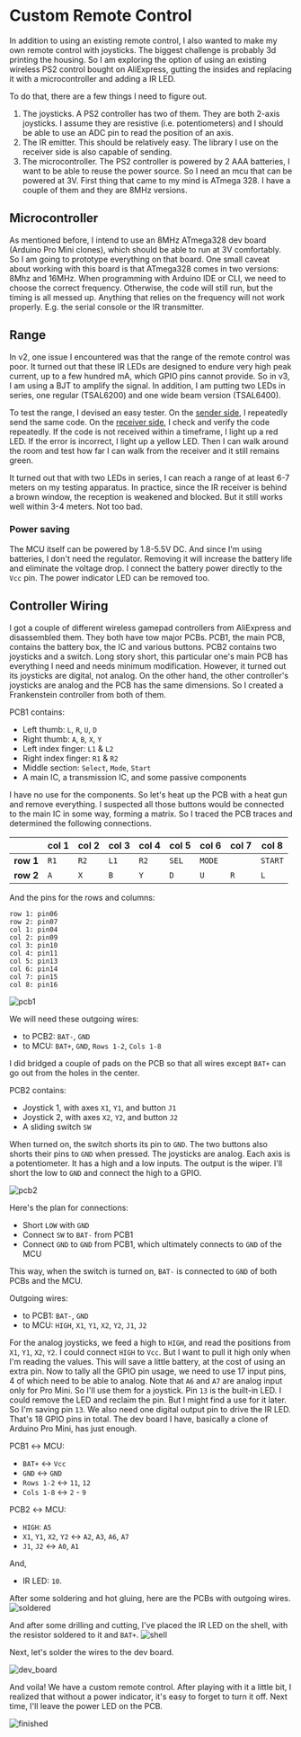 # Custom Remote Control

In addition to using an existing remote control, I also wanted to make my own remote control with joysticks. The biggest challenge is probably 3d printing the housing. So I am exploring the option of using an existing wireless PS2 control bought on AliExpress, gutting the insides and replacing it with a microcontroller and adding a IR LED.

To do that, there are a few things I need to figure out.

1. The joysticks. A PS2 controller has two of them. They are both 2-axis joysticks. I assume they are resistive (i.e. potentiometers) and I should be able to use an ADC pin to read the position of an axis.
1. The IR emitter. This should be relatively easy. The library I use on the receiver side is also capable of sending.
1. The microcontroller. The PS2 controller is powered by 2 AAA batteries, I want to be able to reuse the power source. So I need an mcu that can be powered at 3V. First thing that came to my mind is ATmega 328. I have a couple of them and they are 8MHz versions.

## Microcontroller
As mentioned before, I intend to use an 8MHz ATmega328 dev board (Arduino Pro Mini clones), which should be able to run at 3V comfortably. So I am going to prototype everything on that board. One small caveat about working with this board is that ATmega328 comes in two versions: 8Mhz and 16MHz. When programming with Arduino IDE or CLI, we need to choose the correct frequency. Otherwise, the code will still run, but the timing is all messed up. Anything that relies on the frequency will not work properly. E.g. the serial console or the IR transmitter.

## Range
In v2, one issue I encountered was that the range of the remote control was poor. It turned out that these IR LEDs are designed to endure very high peak current, up to a few hundred mA, which GPIO pins cannot provide. So in v3, I am using a BJT to amplify the signal. In addition, I am putting two LEDs in series, one regular (TSAL6200) and one wide beam version (TSAL6400).

To test the range, I devised an easy tester. On the [sender side](./debug/irrange_sender/), I repeatedly send the same code. On the [receiver side](./debug/irrange_receiver/), I check and verify the code repeatedly. If the code is not received within a timeframe, I light up a red LED. If the error is incorrect, I light up a yellow LED. Then I can walk around the room and test how far I can walk from the receiver and it still remains green.

It turned out that with two LEDs in series, I can reach a range of at least 6-7 meters on my testing apparatus. In practice, since the IR receiver is behind a brown window, the reception is weakened and blocked. But it still works well within 3-4 meters. Not too bad.

### Power saving
The MCU itself can be powered by 1.8-5.5V DC. And since I'm using batteries, I don't need the regulator. Removing it will increase the battery life and eliminate the voltage drop. I connect the battery power directly to the `Vcc` pin. The power indicator LED can be removed too.

## Controller Wiring
I got a couple of different wireless gamepad controllers from AliExpress and disassembled them. They both have tow major PCBs. PCB1, the main PCB, contains the battery box, the IC and various buttons. PCB2 contains two joysticks and a switch. Long story short, this particular one's main PCB has everything I need and needs minimum modification. However, it turned out its joysticks are digital, not analog. On the other hand, the other controller's joysticks are analog and the PCB has the same dimensions. So I created a Frankenstein controller from both of them.

PCB1 contains:
* Left thumb: `L`, `R`, `U`, `D`
* Right thumb: `A`, `B`, `X`, `Y`
* Left index finger: `L1` & `L2`
* Right index finger: `R1` & `R2`
* Middle section: `Select`, `Mode`, `Start`
* A main IC, a transmission IC, and some passive components

I have no use for the components. So let's heat up the PCB with a heat gun and remove everything. I suspected all those buttons would be connected to the main IC in some way, forming a matrix. So I traced the PCB traces and determined the following connections.

|           | col 1 | col 2 | col 3 | col 4 | col 5 | col 6 | col 7 | col 8 |
|-----------|-------|-------|-------|-------|-------|-------|-------|-------|
| **row 1** |  `R1` |  `R2` |  `L1` |  `R2` | `SEL` |`MODE` |       |`START`|
| **row 2** |  `A`  |  `X`  |  `B`  |  `Y`  |  `D`  |  `U`  |  `R`  |  `L`  |

And the pins for the rows and columns:  
```
row 1: pin06  
row 2: pin07  
col 1: pin04  
col 2: pin09  
col 3: pin10  
col 4: pin11  
col 5: pin13  
col 6: pin14  
col 7: pin15  
col 8: pin16  
```

![pcb1](./media/IMG_0927.jpeg)

We will need these outgoing wires: 
* to PCB2: `BAT-`, `GND`
* to MCU: `BAT+`, `GND`, `Rows 1-2`, `Cols 1-8`

I did bridged a couple of pads on the PCB so that all wires except `BAT+` can go out from the holes in the center.

PCB2 contains:
* Joystick 1, with axes `X1`, `Y1`, and button `J1`
* Joystick 2, with axes `X2`, `Y2`, and button `J2`
* A sliding switch `SW`

When turned on, the switch shorts its pin to `GND`. The two buttons also shorts their pins to `GND` when pressed. The joysticks are analog. Each axis is a potentiometer. It has a high and a low inputs. The output is the wiper. I'll short the low to `GND` and connect the high to a GPIO.

![pcb2](./media/IMG_0930.jpeg)

Here's the plan for connections:
* Short `LOW` with `GND`
* Connect `SW` to `BAT-` from PCB1
* Connect `GND` to `GND` from PCB1, which ultimately connects to `GND` of the MCU

This way, when the switch is turned on, `BAT-` is connected to `GND` of both PCBs and the MCU. 

Outgoing wires:
* to PCB1: `BAT-`, `GND`
* to MCU: `HIGH`, `X1`, `Y1`, `X2`, `Y2`, `J1`, `J2`

For the analog joysticks, we feed a high to `HIGH`, and read the positions from `X1`, `Y1`, `X2`, `Y2`. I could connect `HIGH` to `Vcc`. But I want to pull it high only when I'm reading the values. This will save a little battery, at the cost of using an extra pin. Now to tally all the GPIO pin usage, we need to use 17 input pins, 4 of which need to be able to analog. Note that `A6` and `A7` are analog input only for Pro Mini. So I'll use them for a joystick. Pin `13` is the built-in LED. I could remove the LED and reclaim the pin. But I might find a use for it later. So I'm saving pin `13`. We also need one digital output pin to drive the IR LED. That's 18 GPIO pins in total. The dev board I have, basically a clone of Arduino Pro Mini, has just enough.

PCB1 ↔ MCU:
* `BAT+` ↔ `Vcc`
* `GND` ↔ `GND`
* `Rows 1-2` ↔ `11`, `12`
* `Cols 1-8` ↔ `2` - `9`

PCB2 ↔ MCU:
* `HIGH`: `A5`
* `X1`, `Y1`, `X2`, `Y2` ↔ `A2`, `A3`, `A6`, `A7`
* `J1`, `J2` ↔ `A0`, `A1`

And,
* IR LED: `10`.

After some soldering and hot gluing, here are the PCBs with outgoing wires.
![soldered](./media/IMG_0932.jpeg)

And after some drilling and cutting, I've placed the IR LED on the shell, with the resistor soldered to it and `BAT+`.
![shell](./media/IMG_0931.jpeg)

Next, let's solder the wires to the dev board.

![dev_board](./media/IMG_1009.jpeg)

And voila! We have a custom remote control. After playing with it a little bit, I realized that without a power indicator, it's easy to forget to turn it off. Next time, I'll leave the power LED on the PCB.

![finished](./media/IMG_1010.jpeg)

